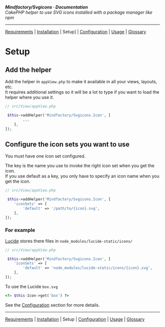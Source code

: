 **_Mindfactory/Svgicons · Documentation_**  
_CakePHP helper to use SVG icons installed with a package manager like npm_

---

[Requirements](req.md) | [Installation](install.md) | Setup] | [Configuration](config.md) | [Usage](use.md) | [Glossary](glos.md)

# Setup

## Add the helper

Add the helper in `appView.php` to make it available in all your views, layouts, etc.  
It requires additional settings so it will be a lot to type if you want to load the helper where you use it.

```php
// src/View/appView.php

 $this->addHelper('Mindfactory/Svgicons.Icon', [
        ...
    ],
]);
```

## Configure the icon sets you want to use

You must have one icon set configured.

The key is the name you use to invoke the right icon set when you get the icon.  
If you use default as a key, you only have to specify an icon name when you get the icon.

```php
// src/View/appView.php

 $this->addHelper('Mindfactory/Svgicons.Icon', [
    'iconSets' => [
        'default' => '/path/to/{icon}.svg',
    ],
]);
```

### For example

[Lucide](https://lucide.dev) stores there files in `node_modules/lucide-static/icons/`

```php
// src/View/appView.php

 $this->addHelper('Mindfactory/Svgicons.Icon', [
    'iconSets' => [
        'default' => 'node_modules/lucide-static/icons/{icon}.svg',
    ],
]);
```

To use the Lucide `box.svg`

```php
<?= $this-Icon->get('box') ?>
```

See the [Configuration](config.md) section for more details.

---

[Requirements](req.md) | [Installation](install.md) | Setup | [Configuration](config.md) | [Usage](use.md) | [Glossary](glos.md)
